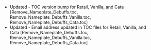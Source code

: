- Updated - TOC version bump for Retail, Vanilla, and Cata [Remove_Nameplate_Debuffs.toc, Remove_Nameplate_Debuffs_Vanilla.toc, Remove_Nameplate_Debuffs_Cata.toc]
- Updated - Email address updated in TOC files for Retail, Vanilla, and Cata [Remove_Nameplate_Debuffs.toc, Remove_Nameplate_Debuffs_Vanilla.toc, Remove_Nameplate_Debuffs_Cata.toc]